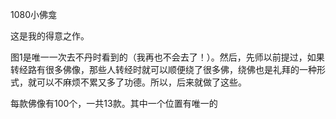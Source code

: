 1080小佛龛

这是我的得意之作。

图1是唯一一次去不丹时看到的（我再也不会去了！）。然后，先师以前提过，如果转经路有很多佛像，那些人转经时就可以顺便绕了很多佛，绕佛也是礼拜的一种形式，就可以不麻烦不累又多了功德。所以，后来就做了这些。

每款佛像有100个，一共13款。其中一个位置有唯一的 ​​​
